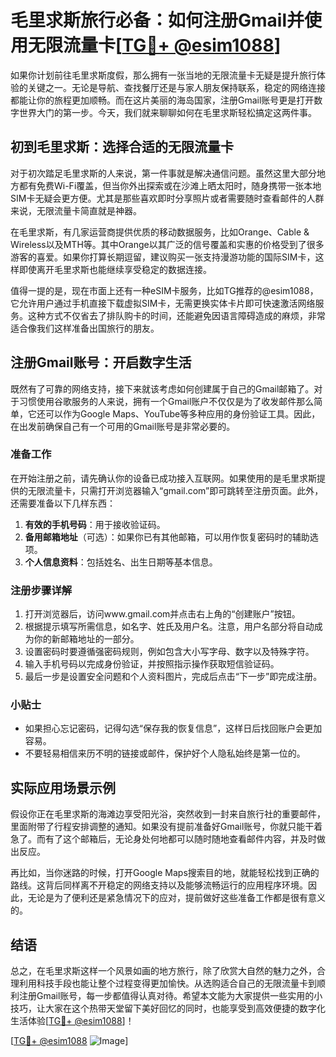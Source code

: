 # 毛里求斯旅行必备：如何注册Gmail并使用无限流量卡[[TG💪+ @esim1088](https://t.me/s/esim1088)]

如果你计划前往毛里求斯度假，那么拥有一张当地的无限流量卡无疑是提升旅行体验的关键之一。无论是导航、查找餐厅还是与家人朋友保持联系，稳定的网络连接都能让你的旅程更加顺畅。而在这片美丽的海岛国家，注册Gmail账号更是打开数字世界大门的第一步。今天，我们就来聊聊如何在毛里求斯轻松搞定这两件事。

## 初到毛里求斯：选择合适的无限流量卡

对于初次踏足毛里求斯的人来说，第一件事就是解决通信问题。虽然这里大部分地方都有免费Wi-Fi覆盖，但当你外出探索或在沙滩上晒太阳时，随身携带一张本地SIM卡无疑会更方便。尤其是那些喜欢即时分享照片或者需要随时查看邮件的人群来说，无限流量卡简直就是神器。

在毛里求斯，有几家运营商提供优质的移动数据服务，比如Orange、Cable & Wireless以及MTH等。其中Orange以其广泛的信号覆盖和实惠的价格受到了很多游客的喜爱。如果你打算长期逗留，建议购买一张支持漫游功能的国际SIM卡，这样即使离开毛里求斯也能继续享受稳定的数据连接。

值得一提的是，现在市面上还有一种eSIM卡服务，比如TG推荐的@esim1088，它允许用户通过手机直接下载虚拟SIM卡，无需更换实体卡片即可快速激活网络服务。这种方式不仅省去了排队购卡的时间，还能避免因语言障碍造成的麻烦，非常适合像我们这样准备出国旅行的朋友。

## 注册Gmail账号：开启数字生活

既然有了可靠的网络支持，接下来就该考虑如何创建属于自己的Gmail邮箱了。对于习惯使用谷歌服务的人来说，拥有一个Gmail账户不仅仅是为了收发邮件那么简单，它还可以作为Google Maps、YouTube等多种应用的身份验证工具。因此，在出发前确保自己有一个可用的Gmail账号是非常必要的。

### 准备工作

在开始注册之前，请先确认你的设备已成功接入互联网。如果使用的是毛里求斯提供的无限流量卡，只需打开浏览器输入“gmail.com”即可跳转至注册页面。此外，还需要准备以下几样东西：

1. **有效的手机号码**：用于接收验证码。
2. **备用邮箱地址**（可选）：如果你已有其他邮箱，可以用作恢复密码时的辅助选项。
3. **个人信息资料**：包括姓名、出生日期等基本信息。

### 注册步骤详解

1. 打开浏览器后，访问www.gmail.com并点击右上角的“创建账户”按钮。
2. 根据提示填写所需信息，如名字、姓氏及用户名。注意，用户名部分将自动成为你的新邮箱地址的一部分。
3. 设置密码时要遵循强密码规则，例如包含大小写字母、数字以及特殊字符。
4. 输入手机号码以完成身份验证，并按照指示操作获取短信验证码。
5. 最后一步是设置安全问题和个人资料图片，完成后点击“下一步”即完成注册。

### 小贴士

- 如果担心忘记密码，记得勾选“保存我的恢复信息”，这样日后找回账户会更加容易。
- 不要轻易相信来历不明的链接或邮件，保护好个人隐私始终是第一位的。

## 实际应用场景示例

假设你正在毛里求斯的海滩边享受阳光浴，突然收到一封来自旅行社的重要邮件，里面附带了行程安排调整的通知。如果没有提前准备好Gmail账号，你就只能干着急了。而有了这个邮箱后，无论身处何地都可以随时随地查看邮件内容，并及时做出反应。

再比如，当你迷路的时候，打开Google Maps搜索目的地，就能轻松找到正确的路线。这背后同样离不开稳定的网络支持以及能够流畅运行的应用程序环境。因此，无论是为了便利还是紧急情况下的应对，提前做好这些准备工作都是很有意义的。

## 结语

总之，在毛里求斯这样一个风景如画的地方旅行，除了欣赏大自然的魅力之外，合理利用科技手段也能让整个过程变得更加愉快。从选购适合自己的无限流量卡到顺利注册Gmail账号，每一步都值得认真对待。希望本文能为大家提供一些实用的小技巧，让大家在这个热带天堂留下美好回忆的同时，也能享受到高效便捷的数字化生活体验[[TG💪+ @esim1088](https://t.me/s/esim1088)]！

[[TG💪+ @esim1088](https://t.me/s/esim1088) ![Image](https://i.postimg.cc/4NQfJmqS/Snipaste-2025-05-13-00-14-12.png)]
